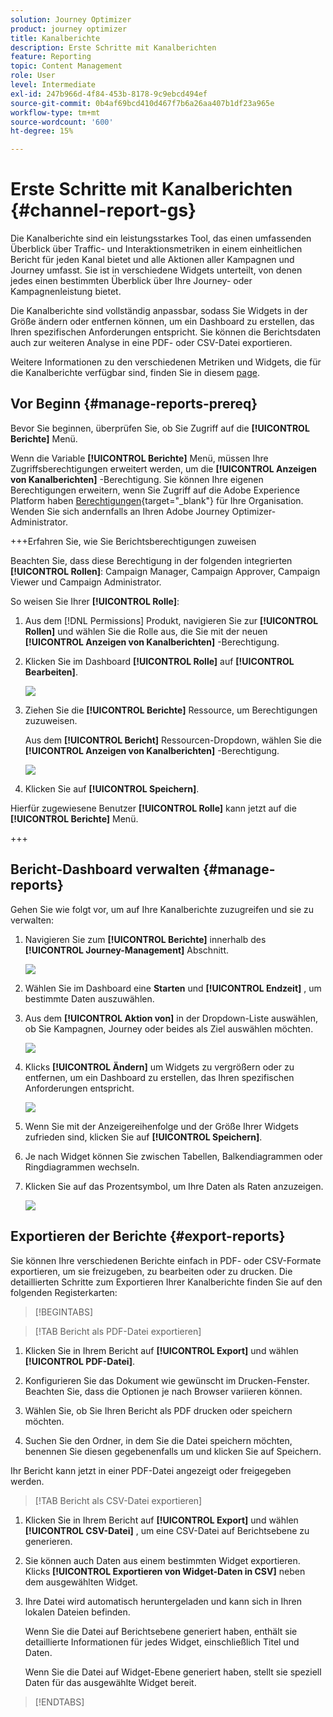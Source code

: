```yaml
---
solution: Journey Optimizer
product: journey optimizer
title: Kanalberichte
description: Erste Schritte mit Kanalberichten
feature: Reporting
topic: Content Management
role: User
level: Intermediate
exl-id: 247b966d-4f84-453b-8178-9c9ebcd494ef
source-git-commit: 0b4af69bcd410d467f7b6a26aa407b1df23a965e
workflow-type: tm+mt
source-wordcount: '600'
ht-degree: 15%

---
```


# Erste Schritte mit Kanalberichten {#channel-report-gs}

Die Kanalberichte sind ein leistungsstarkes Tool, das einen umfassenden Überblick über Traffic- und Interaktionsmetriken in einem einheitlichen Bericht für jeden Kanal bietet und alle Aktionen aller Kampagnen und Journey umfasst. Sie ist in verschiedene Widgets unterteilt, von denen jedes einen bestimmten Überblick über Ihre Journey- oder Kampagnenleistung bietet.

Die Kanalberichte sind vollständig anpassbar, sodass Sie Widgets in der Größe ändern oder entfernen können, um ein Dashboard zu erstellen, das Ihren spezifischen Anforderungen entspricht. Sie können die Berichtsdaten auch zur weiteren Analyse in eine PDF- oder CSV-Datei exportieren.

Weitere Informationen zu den verschiedenen Metriken und Widgets, die für die Kanalberichte verfügbar sind, finden Sie in diesem [page](channel-report.md).

## Vor Beginn {#manage-reports-prereq}

Bevor Sie beginnen, überprüfen Sie, ob Sie Zugriff auf die **[!UICONTROL Berichte]** Menü.

Wenn die Variable **[!UICONTROL Berichte]** Menü, müssen Ihre Zugriffsberechtigungen erweitert werden, um die **[!UICONTROL Anzeigen von Kanalberichten]** -Berechtigung. Sie können Ihre eigenen Berechtigungen erweitern, wenn Sie Zugriff auf die Adobe Experience Platform haben [Berechtigungen](https://experienceleague.adobe.com/docs/experience-platform/access-control/home.html){target="_blank"} für Ihre Organisation. Wenden Sie sich andernfalls an Ihren Adobe Journey Optimizer-Administrator.

+++Erfahren Sie, wie Sie Berichtsberechtigungen zuweisen

Beachten Sie, dass diese Berechtigung in der folgenden integrierten **[!UICONTROL Rollen]**: Campaign Manager, Campaign Approver, Campaign Viewer und Campaign Administrator.

So weisen Sie Ihrer **[!UICONTROL Rolle]**:

1. Aus dem [!DNL Permissions] Produkt, navigieren Sie zur **[!UICONTROL Rollen]** und wählen Sie die Rolle aus, die Sie mit der neuen **[!UICONTROL Anzeigen von Kanalberichten]** -Berechtigung.

1. Klicken Sie im Dashboard **[!UICONTROL Rolle]** auf **[!UICONTROL Bearbeiten]**.

   ![](assets/channel_permission_1.png)

1. Ziehen Sie die **[!UICONTROL Berichte]** Ressource, um Berechtigungen zuzuweisen.

   Aus dem **[!UICONTROL Bericht]** Ressourcen-Dropdown, wählen Sie die **[!UICONTROL Anzeigen von Kanalberichten]** -Berechtigung.

   ![](assets/channel_permission_2.png)

1. Klicken Sie auf **[!UICONTROL Speichern]**.

Hierfür zugewiesene Benutzer **[!UICONTROL Rolle]** kann jetzt auf die **[!UICONTROL Berichte]** Menü.

+++

## Bericht-Dashboard verwalten {#manage-reports}

Gehen Sie wie folgt vor, um auf Ihre Kanalberichte zuzugreifen und sie zu verwalten:

1. Navigieren Sie zum **[!UICONTROL Berichte]** innerhalb des **[!UICONTROL Journey-Management]** Abschnitt.

   ![](assets/channel_report_1.png)

1. Wählen Sie im Dashboard eine **Starten** und **[!UICONTROL Endzeit]** , um bestimmte Daten auszuwählen.

1. Aus dem **[!UICONTROL Aktion von]** in der Dropdown-Liste auswählen, ob Sie Kampagnen, Journey oder beides als Ziel auswählen möchten.

   ![](assets/channel_report_2.png)

1. Klicks **[!UICONTROL Ändern]** um Widgets zu vergrößern oder zu entfernen, um ein Dashboard zu erstellen, das Ihren spezifischen Anforderungen entspricht.

   ![](assets/channel_report_3.png)

1. Wenn Sie mit der Anzeigereihenfolge und der Größe Ihrer Widgets zufrieden sind, klicken Sie auf **[!UICONTROL Speichern]**.

1. Je nach Widget können Sie zwischen Tabellen, Balkendiagrammen oder Ringdiagrammen wechseln.

1. Klicken Sie auf das Prozentsymbol, um Ihre Daten als Raten anzuzeigen.

   ![](assets/channel_report_4.png)

## Exportieren der Berichte {#export-reports}

Sie können Ihre verschiedenen Berichte einfach in PDF- oder CSV-Formate exportieren, um sie freizugeben, zu bearbeiten oder zu drucken. Die detaillierten Schritte zum Exportieren Ihrer Kanalberichte finden Sie auf den folgenden Registerkarten:

>[!BEGINTABS]

>[!TAB Bericht als PDF-Datei exportieren]

1. Klicken Sie in Ihrem Bericht auf **[!UICONTROL Export]** und wählen **[!UICONTROL PDF-Datei]**.

1. Konfigurieren Sie das Dokument wie gewünscht im Drucken-Fenster. Beachten Sie, dass die Optionen je nach Browser variieren können.

1. Wählen Sie, ob Sie Ihren Bericht als PDF drucken oder speichern möchten.

1. Suchen Sie den Ordner, in dem Sie die Datei speichern möchten, benennen Sie diesen gegebenenfalls um und klicken Sie auf Speichern.

Ihr Bericht kann jetzt in einer PDF-Datei angezeigt oder freigegeben werden.

>[!TAB Bericht als CSV-Datei exportieren]

1. Klicken Sie in Ihrem Bericht auf **[!UICONTROL Export]** und wählen **[!UICONTROL CSV-Datei]** , um eine CSV-Datei auf Berichtsebene zu generieren.

1. Sie können auch Daten aus einem bestimmten Widget exportieren. Klicks **[!UICONTROL Exportieren von Widget-Daten in CSV]** neben dem ausgewählten Widget.

1. Ihre Datei wird automatisch heruntergeladen und kann sich in Ihren lokalen Dateien befinden.

   Wenn Sie die Datei auf Berichtsebene generiert haben, enthält sie detaillierte Informationen für jedes Widget, einschließlich Titel und Daten.

   Wenn Sie die Datei auf Widget-Ebene generiert haben, stellt sie speziell Daten für das ausgewählte Widget bereit.

>[!ENDTABS]
